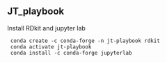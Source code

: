 ## JT_playbook
Install RDkit and jupyter lab 
```
 conda create -c conda-forge -n jt-playbook rdkit
 conda activate jt-playbook
 conda install -c conda-forge jupyterlab

```
